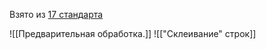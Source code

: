 Взято из [17 стандарта](https://www.open-std.org/jtc1/sc22/wg21/docs/papers/2017/n4713.pdf)

![[Предварительная обработка.]]
![["Склеивание" строк]]
